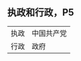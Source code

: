 ## 执政和行政，P5

<table>
    <tr>
    	<td>执政</td>
    	<td>中国共产党</td>
    </tr>
    <tr>
    	<td>行政</td>
    	<td>政府</td>
    </tr>
</table>
